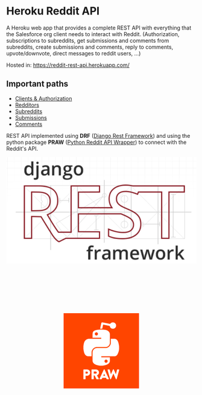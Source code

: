 # Heroku Reddit API

A Heroku web app that provides a complete REST API with everything that the Salesforce org client needs to interact with Reddit.
(Authorization, subscriptions to subreddits, get submissions and comments from subreddits, create submissions and comments, reply to comments, upvote/downvote, direct messages to reddit users, ...)

Hosted in: https://reddit-rest-api.herokuapp.com/

## Important paths

* [Clients & Authorization](/clients)
* [Redditors](/redditors)
* [Subreddits](/subreddits)
* [Submissions](/submissions)
* [Comments](/comments)

REST API implemented using __DRF__ ([Django Rest Framework](https://www.django-rest-framework.org/)) and using the python package __PRAW__ ([Python Reddit API Wrapper](https://github.com/praw-dev/praw)) to connect with the Reddit's API.

<p align="center">
    <img src="drf.png"/>
    <img src="praw.png" style="padding:8rem"/>
</p>
